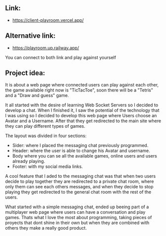 ## Link:
* https://client-playroom.vercel.app/

## Alternative link:
* https://playroom.up.railway.app/

You can connect to both link and play against yourself

## Project idea:

It is about a web page where connected users can play against each other, the game available right now is "TicTacToe", soon there will be a "Tetris" and a "Draw and guess" game. 

It all started with the desire of learning Web Socket Servers so I decided to develop a chat.
When I finished it, I saw the potential of the technology that I was using so I decided to develop this web page where Users choose an Avatar and a Username. After that they get redirected to the main site where they can play different types of games.

The layout was divided in four sections:
* Sider: where I placed the messaging chat previously programmed.
* Header: where the user is able to change his Avatar and username.
* Body where you can se all the available games, online users and users already playing.
* Footer: with my social media links.

A cool feature that I aded to the messaging chat was that when two users decide to play together they are redirected to a private chat room, where only them can see each others messages, and when they decide to stop playing they get redirected to the general chat room with the rest of the users.

What started with a simple messaging chat, ended up beeing part of a multiplayer web page where users can have a conversation and play games. Thats what I love the most about programming, taking pieces of proyects that dont shine in their own but when they are combined with others they make a really good product.
